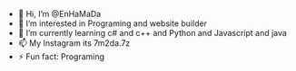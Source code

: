 - 👋 Hi, I’m @EnHaMaDa
- 👀 I’m interested in Programing and website builder
- 🌱 I’m currently learning c# and c++ and Python and Javascript and java
- 📫 My Instagram its 7m2da.7z
- ⚡ Fun fact: Programing
